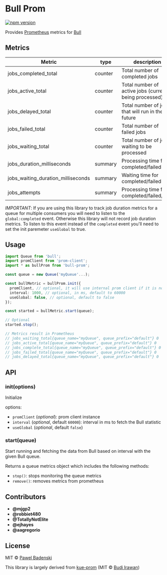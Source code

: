 # Bull Prom
[![npm version](https://badge.fury.io/js/bull-prom.svg?style=flat)](http://badge.fury.io/js/bull-prom)

Provides [Prometheus](https://prometheus.io/) metrics for [Bull](https://github.com/OptimalBits/bull)

## Metrics

| Metric                              | type    | description                                             |
|-------------------------------------|---------|---------------------------------------------------------|
| jobs_completed_total                | counter | Total number of completed jobs                          |
| jobs_active_total                   | counter | Total number of active jobs (currently being processed) |
| jobs_delayed_total                  | counter | Total number of jobs that will run in the future        |
| jobs_failed_total                   | counter | Total number of failed jobs                             |
| jobs_waiting_total                  | counter | Total number of jobs waiting to be processed            |
| jobs_duration_milliseconds          | summary | Processing time for completed/failed                    |
| jobs_waiting_duration_milliseconds  | summary | Waiting time for completed/failed                       |
| jobs_attempts                       | summary | Processing time for completed/failed/jobs               |

_IMPORTANT_: If you are using this library to track job duration metrics for a queue for multiple consumers you will need to listen to the `global:completed` event. Otherwise this library will not record job duration metrics. To listen to this event instead of the `completed` event you'll need to set the init paremeter `useGlobal` to true.

## Usage
```typescript
import Queue from 'bull';
import promClient from 'prom-client';
import * as bullProm from 'bull-prom';

const queue = new Queue('myQueue'...);

const bullMetric = bullProm.init({
  promClient, // optional, it will use internal prom client if it is not given
  interval: 1000, // optional, in ms, default to 60000
  useGlobal: false, // optional, default to false
});

const started = bullMetric.start(queue);

// Optional
started.stop();

// Metrics result in Prometheus
// jobs_waiting_total{queue_name="myQueue", queue_prefix="default"} 0
// jobs_active_total{queue_name="myQueue", queue_prefix="default"} 0
// jobs_complete_total{queue_name="myQueue", queue_prefix="default"} 0
// jobs_failed_total{queue_name="myQueue", queue_prefix="default"} 0
// jobs_delayed_total{queue_name="myQueue", queue_prefix="default"} 0
```

## API
### init(options)
Initialize

options:
- `promClient` (*optional*): prom client instance
- `interval` (*optional*, default `60000`): interval in ms to fetch the Bull statistic
- `useGlobal` (*optional*, default `false`)

### start(queue)
Start running and fetching the data from Bull based on interval with the given Bull queue.

Returns a queue metrics object which includes the following methods:
- `stop()`: stops monitoring the queue metrics
- `remove()`: removes metrics from prometheus


## Contributors

* **@mjgp2**
* **@robbiet480**
* **@TotallyNotElite**
* **@ejhayes**
* **@aagregorio**

## License
MIT © [Pawel Badenski](https://github.com/pbadenski)

This library is largely derived from [kue-prom](https://github.com/deerawan/kue-prom) (MIT © [Budi Irawan](https://github.com/deerawan))
